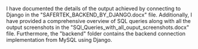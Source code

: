 I have documented the details of the output achieved by connecting to Django in the "SAFERTEK_BACKEND_BY_DJANGO.docx" file.
Additionally, I have provided a comprehensive overview of SQL queries along with all the output screenshots in the "SQl_Queries_with_all_ouput_screenshots.docx" file.
Furthermore, the "backend" folder contains the backend connection implementation from MySQL using Django.
